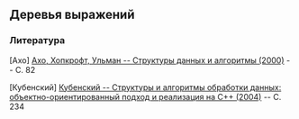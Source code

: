 ## Деревья выражений


### Литература

[Ахо] [Ахо, Хопкрофт, Ульман -- Структуры данных и алгоритмы (2000)](https://yadi.sk/i/S0l1uKNKi7r1Pg) -- С. 82

[Кубенский] [Кубенский -- Структуры и алгоритмы обработки данных: объектно-ориентированный подход и реализация на C++ (2004)](https://disk.yandex.ru/i/NuDEInbMJZnLhw) -- С. 234
